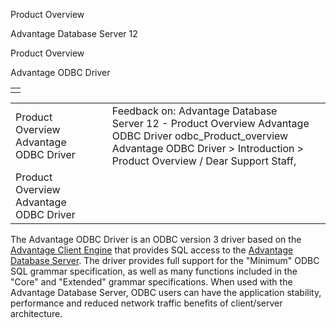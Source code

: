 Product Overview




Advantage Database Server 12  

Product Overview

Advantage ODBC Driver

|  |
| --- |
|  |

|  |  |  |  |  |
| --- | --- | --- | --- | --- |
| Product Overview  Advantage ODBC Driver |  |  | Feedback on: Advantage Database Server 12 - Product Overview Advantage ODBC Driver odbc\_Product\_overview Advantage ODBC Driver > Introduction > Product Overview / Dear Support Staff, |  |
| Product Overview  Advantage ODBC Driver |  |  |  |  |

The Advantage ODBC Driver is an ODBC version 3 driver based on the [Advantage Client Engine](odbc_advantage_client_engine.htm) that provides SQL access to the [Advantage Database Server](master_advantage_database_server.htm). The driver provides full support for the "Minimum" ODBC SQL grammar specification, as well as many functions included in the "Core" and "Extended" grammar specifications. When used with the Advantage Database Server, ODBC users can have the application stability, performance and reduced network traffic benefits of client/server architecture.